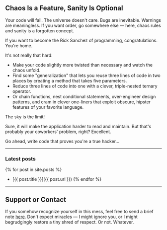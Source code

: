 ## Chaos Is a Feature, Sanity Is Optional

Your code will fail. The universe doesn't care. Bugs are inevitable. Warnings are
meaningless. If you want order, go somewhere else — here, chaos rules and sanity
is a forgotten concept.

If you want to become the Rick Sanchez of programming, congratulations.
You're home.

It's not really that hard:
- Make your code slightly more twisted than necessary and watch the chaos unfold.
- Find some "generalization" that lets you reuse three lines of code in two places
  by creating a method that takes five parameters.
- Reduce three lines of code into one with a clever, triple-nested ternary operator.
- Or chain functions, nest conditional statements, over-engineer design patterns,
  and cram in clever one-liners that exploit obscure, hipster features of your
  favorite language.

The sky is the limit!

Sure, it will make the application harder to read and maintain. But that's
probably your coworkers' problem, right?
Excellent.

Go ahead, write code that proves you're a true hacker...

---

### Latest posts

{% for post in site.posts %}
- [{{ post.title }}]({{ post.url }})
{% endfor %}

---

## Support or Contact

If you somehow recognize yourself in this mess, feel free to send a brief note
[here](http://dev/null). Don't expect miracles — I might ignore you, or I might
begrudgingly restore a tiny shred of respect. Or not. Whatever.
